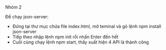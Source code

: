 Nhóm 2

Để chạy json-server: 
   - Đứng tại thư mục chứa file index.html, mở teminal và gỏ lệnh npm install json-server
   - Tiếp theo nhập lệnh npm init rồi nhấn Enter đến hết
   - Cuối cùng chạy lệnh npm start, thấy xuất hiện 4 API là thành công 

